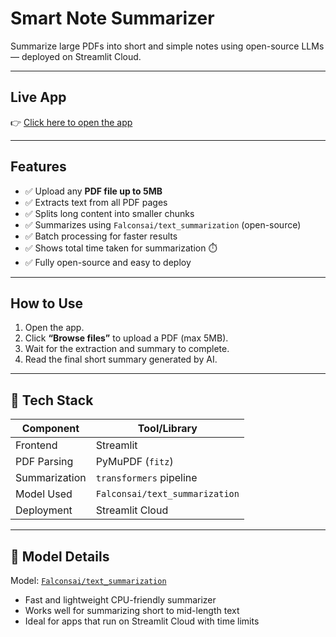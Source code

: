 #  Smart Note Summarizer

Summarize large PDFs into short and simple notes using open-source LLMs — deployed on Streamlit Cloud.  

---

##  Live App

👉 [Click here to open the app](https://smart-notes-summarizer-rappfbgy3kwzux2facuxnbc.streamlit.app/)  


---

##  Features

- ✅ Upload any **PDF file up to 5MB**
- ✅ Extracts text from all PDF pages
- ✅ Splits long content into smaller chunks
- ✅ Summarizes using `Falconsai/text_summarization` (open-source)
- ✅ Batch processing for faster results
- ✅ Shows total time taken for summarization ⏱️
- ✅ Fully open-source and easy to deploy

---

##  How to Use

1. Open the app.
2. Click **“Browse files”** to upload a PDF (max 5MB).
3. Wait for the extraction and summary to complete.
4. Read the final short summary generated by AI.

---

## 🧰 Tech Stack

| Component       | Tool/Library                   |
|----------------|--------------------------------|
| Frontend        | Streamlit                      |
| PDF Parsing     | PyMuPDF (`fitz`)               |
| Summarization   | `transformers` pipeline        |
| Model Used      | `Falconsai/text_summarization` |
| Deployment      | Streamlit Cloud                |

---

## 🧠 Model Details

Model: [`Falconsai/text_summarization`](https://huggingface.co/Falconsai/text_summarization)  
- Fast and lightweight CPU-friendly summarizer  
- Works well for summarizing short to mid-length text  
- Ideal for apps that run on Streamlit Cloud with time limits


